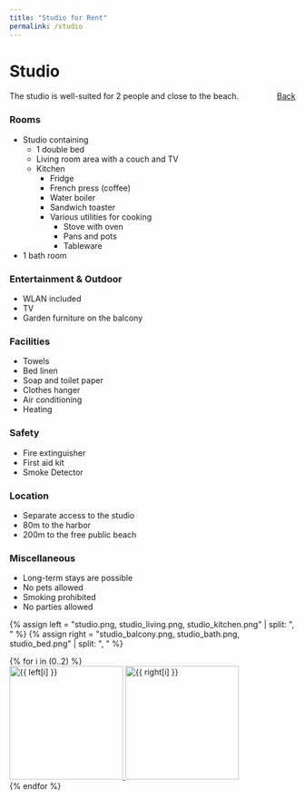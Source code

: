 ```yaml
---
title: "Studio for Rent"
permalink: /studio
---
```



Studio
====
The studio is well-suited for 2 people and close to the beach. <a href="{{ site.url }}" style="float: right;">Back</a>

### Rooms
* Studio containing
    * 1 double bed
    * Living room area with a couch and TV
    * Kitchen
        * Fridge
        * French press (coffee)
        * Water boiler
        * Sandwich toaster
        * Various utilities for cooking 
            * Stove with oven
            * Pans and pots
            * Tableware
* 1 bath room

### Entertainment & Outdoor
* WLAN included
* TV
* Garden furniture on the balcony

### Facilities
* Towels
* Bed linen
* Soap and toilet paper
* Clothes hanger
* Air conditioning
* Heating

### Safety
* Fire extinguisher
* First aid kit
* Smoke Detector

### Location
* Separate access to the studio
* 80m to the harbor
* 200m to the free public beach

### Miscellaneous
* Long-term stays are possible
* No pets allowed
* Smoking prohibited
* No parties allowed


{% assign left = "studio.png, studio_living.png, studio_kitchen.png" | split: ", " %}
{% assign right = "studio_balcony.png, studio_bath.png, studio_bed.png" | split: ", " %}
<div class ="image-gallery">
{% for i in (0..2) %}
    <div class="box">
    <a href="{{ site.imagesurl }}{{ left[i] }}">
      <img width=200 height=200 src="{{ site.imagesurl }}{{ left[i] }}" alt="{{ left[i] }}"  class="img-gallery" />
    </a>
    <a href="{{ site.imagesurl }}{{ right[i] }}">
      <img width=200 height=200 src="{{ site.imagesurl }}{{ right[i] }}" alt="{{ right[i] }}"  class="img-gallery" />
    </a>
    </div>
 {% endfor %}
</div>
